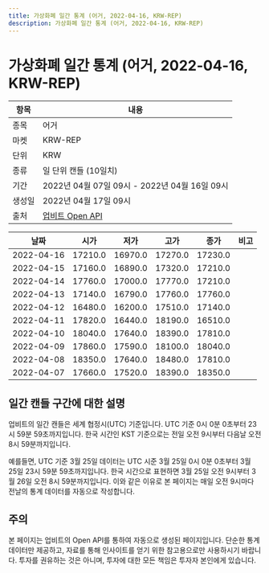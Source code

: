 ```yaml
---
title: 가상화폐 일간 통계 (어거, 2022-04-16, KRW-REP)
description: 가상화폐 일간 통계 (어거, 2022-04-16, KRW-REP)
---
```



가상화폐 일간 통계 (어거, 2022-04-16, KRW-REP)
===

|항목|내용|
|--|--|
|종목|어거|
|마켓|KRW-REP|
|단위|KRW|
|종류|일 단위 캔들 (10일치)|
|기간|2022년 04월 07일 09시 - 2022년 04월 16일 09시|
|생성일|2022년 04월 17일 09시|
|출처|[업비트 Open API](https://docs.upbit.com)|


|날짜|시가|저가|고가|종가|비고|
|--|--|--|--|--|--|
|2022-04-16|17210.0|16970.0|17270.0|17230.0|    |
|2022-04-15|17160.0|16890.0|17320.0|17210.0|    |
|2022-04-14|17760.0|17000.0|17770.0|17210.0|    |
|2022-04-13|17140.0|16790.0|17760.0|17760.0|    |
|2022-04-12|16480.0|16200.0|17510.0|17140.0|    |
|2022-04-11|17820.0|16440.0|18190.0|16510.0|    |
|2022-04-10|18040.0|17640.0|18390.0|17810.0|    |
|2022-04-09|17860.0|17590.0|18100.0|18040.0|    |
|2022-04-08|18350.0|17640.0|18480.0|17810.0|    |
|2022-04-07|17660.0|17520.0|18390.0|18350.0|    |


일간 캔들 구간에 대한 설명
---


업비트의 일간 캔들은 세계 협정시(UTC) 기준입니다. 
UTC 기준 0시 0분 0초부터 23시 59분 59초까지입니다. 
한국 시간인 KST 기준으로는 전일 오전 9시부터 다음날 오전 8시 59분까지입니다. 


예를들면, UTC 기준 3월 25일 데이터는 UTC 시준 3월 25일 0시 0분 0초부터 3월 25일 23시 59분 59초까지입니다. 
한국 시간으로 표현하면 3월 25일 오전 9시부터 3월 26일 오전 8시 59분까지입니다. 
이와 같은 이유로 본 페이지는 매일 오전 9시마다 전날의 통계 데이터를 자동으로 작성합니다. 


주의
---


본 페이지는 업비트의 Open API를 통하여 자동으로 생성된 페이지입니다. 
단순한 통계 데이터만 제공하고, 자료를 통해 인사이트를 얻기 위한 참고용으로만 사용하시기 바랍니다. 
투자를 권유하는 것은 아니며, 투자에 대한 모든 책임은 투자자 본인에게 있습니다. 
